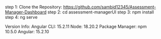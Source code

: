 step 1: Clone the Repository:  https://github.com/sambid12345/Assessment-Manager-Dashboard
step 2: cd assessment-managerUI
step 3: npm install
step 4: ng serve

Version Info:
Angular CLI: 15.2.11
Node: 18.20.2
Package Manager: npm 10.5.0
Angular: 15.2.10